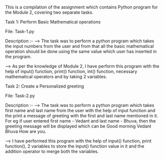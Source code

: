 This is a compilation of the assignment which contains Python program for the Module 2, covering two separate tasks.

Task 1: Perform Basic Mathematical operations

File: Task-1.py

Description :- 
--> The task was to perform a python program which takes the input numbers from the user and from that all the basic mathematical operation should be done using the same value which user has inserted in the program. 

--> As per the knowledge of Module 2, I have perform this program with the help of input() function, print() function, int() function, necessary mathematical operators and by taking 2 variables.


Task 2: Create a Personalized greeting

File: Task-2.py

Description :-
--> The task was to perform a python program which takes first name and last name from the user with the help of input function and the print a message of greeting with the first and last name mentioned in it. For eg if user entered first name - Vedant and last name - Bhuva, then the greeting message will be displayed which can be Good morning Vedant Bhuva How are you.

--> I have performed this program with the help of input() function, print function(), 2 variables to store the input() function value in it and the addition operator to merge both the variables.
